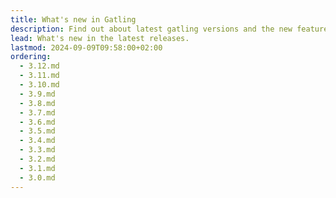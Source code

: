 ```yaml
---
title: What's new in Gatling
description: Find out about latest gatling versions and the new features.
lead: What's new in the latest releases.
lastmod: 2024-09-09T09:58:00+02:00
ordering:
  - 3.12.md
  - 3.11.md
  - 3.10.md
  - 3.9.md
  - 3.8.md
  - 3.7.md
  - 3.6.md
  - 3.5.md
  - 3.4.md
  - 3.3.md
  - 3.2.md
  - 3.1.md
  - 3.0.md
---
```

